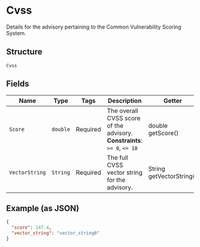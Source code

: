 
# Cvss

Details for the advisory pertaining to the Common Vulnerability Scoring System.

## Structure

`Cvss`

## Fields

| Name | Type | Tags | Description | Getter | Setter |
|  --- | --- | --- | --- | --- | --- |
| `Score` | `double` | Required | The overall CVSS score of the advisory.<br>**Constraints**: `>= 0`, `<= 10` | double getScore() | setScore(double score) |
| `VectorString` | `String` | Required | The full CVSS vector string for the advisory. | String getVectorString() | setVectorString(String vectorString) |

## Example (as JSON)

```json
{
  "score": 147.4,
  "vector_string": "vector_string0"
}
```

